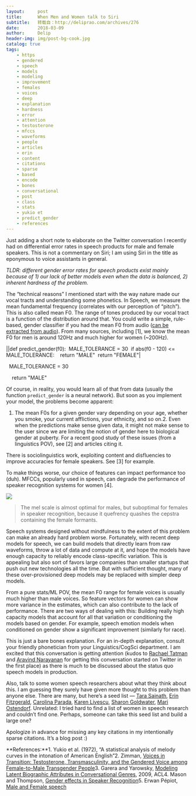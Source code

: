 ```yaml
---
layout:     post
title:      When Men and Women talk to Siri
subtitle:   转载自：http://deliprao.com/archives/276
date:       2018-03-09
author:     Delip
header-img: img/post-bg-cook.jpg
catalog: true
tags:
    - https
    - gendered
    - speech
    - models
    - modeling
    - improvement
    - females
    - voices
    - deep
    - explanation
    - hardness
    - error
    - attention
    - testosterone
    - mfccs
    - waveforms
    - people
    - articles
    - erin
    - content
    - citations
    - sparse
    - based
    - encode
    - bones
    - conversational
    - post
    - class
    - stats
    - yukio et
    - predict_gender
    - references
---
```


Just adding a short note to elaborate on the Twitter conversation I recently had on differential error rates in speech products for male and female speakers. This is not a commentary on Siri; I am using Siri in the title as eponymous to voice assistants in general.

*TLDR: different gender error rates for speech products exist mainly because of 1) our lack of better models even when the data is balanced, 2) inherent hardness of the problem.*


The “technical reasons” I mentioned start with the way nature made our vocal tracts and understanding some phonetics. In Speech, we measure the mean fundamental frequency (correlates with our perception of “pitch”). This is also called mean F0. The range of tones produced by our vocal tract is a function of the distribution around that. You could write a simple, rule-based, gender classifier if you had the mean F0 from audio ([can be extracted from audio](http://yaafe.sourceforge.net/.)). From many sources, including [1], we know the mean F0 for men is around 120Hz and much higher for women (~200Hz).



||def predict_gender(f0):  MALE_TOLERANCE = 30  if abs(f0 - 120) <= MALE_TOLERANCE:    return "MALE"  return "FEMALE"|

  MALE_TOLERANCE = 30

    return "MALE"

Of course, in reality, you would learn all of that from data (usually the function `predict_gender` is a neural network). But soon as you implement your model, the problems become apparent:

1. The mean F0s for a given gender vary depending on your age, whether you smoke, your current afflictions, your ethnicity, and so on.2. Even when the predictions make sense given data, it might not make sense to the user since we are limiting the notion of gender here to biological gender at puberty. For a recent good study of these issues (from a linguistics POV), see [2] and articles citing it.

There is sociolinguistics work, exploiting content and disfluencies to improve accuracies for female speakers. See [3] for example.

To make things worse, our choice of features can impact performance too (duh). MFCCs, popularly used in speech, can degrade the performance of speaker recognition systems for women [4].

![](https://i1.wp.com/deliprao.com/wp-content/uploads/2018/03/Selection_140.png?resize=300%2C233)


> The mel scale is almost optimal for males, but suboptimal for females in speaker recognition, because it quefrency quashes the cepstra containing the female formants.

Speech systems designed without mindfulness to the extent of this problem can make an already hard problem worse. Fortunately, with recent deep models for speech, we can build models that directly learn from raw waveforms, throw a lot of data and compute at it, and hope the models have enough capacity to reliably encode class-specific variation. This is appealing but also sort of favors large companies than smaller startups that push out new technologies all the time. But with sufficient thought, many of these over-provisioned deep models may be replaced with simpler deep models.

From a pure stats/ML POV, the mean F0 range for female voices is usually much higher than male voices. So feature vectors for women can show more variance in the estimates, which can also contribute to the lack of performance. There are two ways of dealing with this: Building really high capacity models that account for all that variation or conditioning the models based on gender. For example, speech emotion models when conditioned on gender show a significant improvement (similarly for race).

This is just a bare bones explanation. For an in-depth explanation, consult your friendly phonetician from your Linguistics/CogSci department. I am excited that this conversation is getting attention (kudos to [Rachael Tatman](https://twitter.com/rctatman) and [Aravind Narayanan](https://twitter.com/random_walker) for getting this conversation started on Twitter in the first place) as there is much to be discussed about the status quo speech models in production.

Also, talk to some women speech researchers about what they think about this. I am guessing they surely have given more thought to this problem than anyone else. There are many, but here’s a seed list — [Tara Sainath](https://research.google.com/pubs/TaraSainath.html), [Erin Fitzgerald](http://www.clsp.jhu.edu/~erin), [Carolina Parada](https://research.google.com/pubs/CarolinaParada.html), [Karen Livescu](http://ttic.uchicago.edu/~klivescu), [Sharon Goldwater](http://homepages.inf.ed.ac.uk/sgwater), [Mari Ostendorf](http://ssli.ee.washington.edu/people/mo). Unrelated: I tried hard to find a list of women in speech research and couldn’t find one. Perhaps, someone can take this seed list and build a large one?

Apologize in advance for missing any key citations in my intentionally sparse citations. It’s a blog post :)

**References:**1. Yukio et al. (1972), “A statistical analysis of melody curves in the intonation of American English”2. Zimman, [Voices in Transition: Testosterone, Transmasculinity, and the Gendered Voice among Female-to-Male Transgender People](https://scholar.colorado.edu/cgi/viewcontent.cgi?article=1015&context=ling_gradetds)3. Garera and Yarowsky, [Modeling Latent Biographic Attributes in Conversational Genres](https://www.aclweb.org/anthology/P/P09/P09-1080.pdf), 2009, ACL4. Mason and Thompson, [Gender effects in Speaker Recognition](https://pdfs.semanticscholar.org/3078/5e7e6a27995f5fd85365f707634f9bdbdc1b.pdf)5. Erwan Pépiot, [Male and Female speech](https://halshs.archives-ouvertes.fr/halshs-00999332/document)
